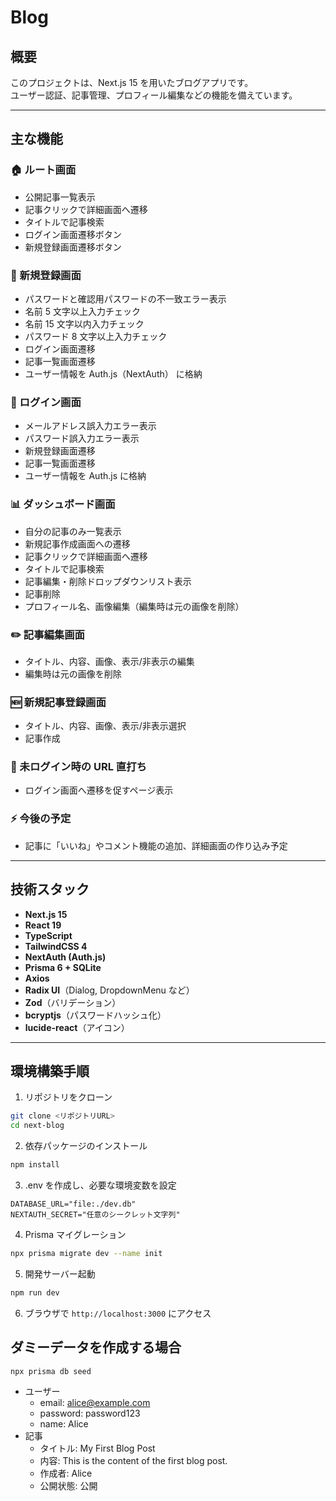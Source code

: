 # Blog

## 概要

このプロジェクトは、Next.js 15 を用いたブログアプリです。  
ユーザー認証、記事管理、プロフィール編集などの機能を備えています。

---

## 主な機能

### 🏠 ルート画面

- 公開記事一覧表示
- 記事クリックで詳細画面へ遷移
- タイトルで記事検索
- ログイン画面遷移ボタン
- 新規登録画面遷移ボタン

### 📝 新規登録画面

- パスワードと確認用パスワードの不一致エラー表示
- 名前 5 文字以上入力チェック
- 名前 15 文字以内入力チェック
- パスワード 8 文字以上入力チェック
- ログイン画面遷移
- 記事一覧画面遷移
- ユーザー情報を Auth.js（NextAuth） に格納

### 🔑 ログイン画面

- メールアドレス誤入力エラー表示
- パスワード誤入力エラー表示
- 新規登録画面遷移
- 記事一覧画面遷移
- ユーザー情報を Auth.js に格納

### 📊 ダッシュボード画面

- 自分の記事のみ一覧表示
- 新規記事作成画面への遷移
- 記事クリックで詳細画面へ遷移
- タイトルで記事検索
- 記事編集・削除ドロップダウンリスト表示
- 記事削除
- プロフィール名、画像編集（編集時は元の画像を削除）

### ✏️ 記事編集画面

- タイトル、内容、画像、表示/非表示の編集
- 編集時は元の画像を削除

### 🆕 新規記事登録画面

- タイトル、内容、画像、表示/非表示選択
- 記事作成

### 🚫 未ログイン時の URL 直打ち

- ログイン画面へ遷移を促すページ表示

### ⚡ 今後の予定

- 記事に「いいね」やコメント機能の追加、詳細画面の作り込み予定

---

## 技術スタック

- **Next.js 15**
- **React 19**
- **TypeScript**
- **TailwindCSS 4**
- **NextAuth (Auth.js)**
- **Prisma 6 + SQLite**
- **Axios**
- **Radix UI**（Dialog, DropdownMenu など）
- **Zod**（バリデーション）
- **bcryptjs**（パスワードハッシュ化）
- **lucide-react**（アイコン）

---

## 環境構築手順

1. リポジトリをクローン

```bash
git clone <リポジトリURL>
cd next-blog

```

2. 依存パッケージのインストール

```bash
npm install
```

3. .env を作成し、必要な環境変数を設定

```env
DATABASE_URL="file:./dev.db"
NEXTAUTH_SECRET="任意のシークレット文字列"
```

4. Prisma マイグレーション

```bash
npx prisma migrate dev --name init
```

5. 開発サーバー起動

```bash
npm run dev
```

6. ブラウザで `http://localhost:3000` にアクセス

## ダミーデータを作成する場合

```bash
npx prisma db seed
```

- ユーザー
  - email: alice@example.com
  - password: password123
  - name: Alice
- 記事
  - タイトル: My First Blog Post
  - 内容: This is the content of the first blog post.
  - 作成者: Alice
  - 公開状態: 公開
